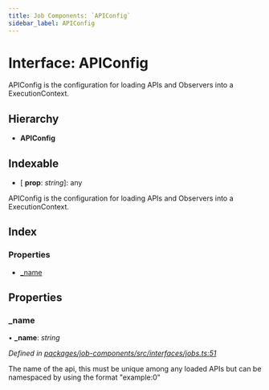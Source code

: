 ```yaml
---
title: Job Components: `APIConfig`
sidebar_label: APIConfig
---
```


# Interface: APIConfig

APIConfig is the configuration for loading APIs and Observers
into a ExecutionContext.

## Hierarchy

* **APIConfig**

## Indexable

* \[ **prop**: *string*\]: any

APIConfig is the configuration for loading APIs and Observers
into a ExecutionContext.

## Index

### Properties

* [_name](apiconfig.md#_name)

## Properties

###  _name

• **_name**: *string*

*Defined in [packages/job-components/src/interfaces/jobs.ts:51](https://github.com/terascope/teraslice/blob/78714a985/packages/job-components/src/interfaces/jobs.ts#L51)*

The name of the api, this must be unique among any loaded APIs
but can be namespaced by using the format "example:0"
